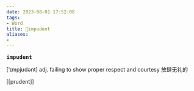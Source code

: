 ```yaml
---
date: 2023-08-01 17:52:08
tags: 
- Word
title: 📖impudent
aliases: 
- 
---
```


<pre><strong>impudent</strong></pre>

['ɪmpjʊdənt]
adj. failing to show proper respect and courtesy 放肆⽆礼的

[[prudent]]